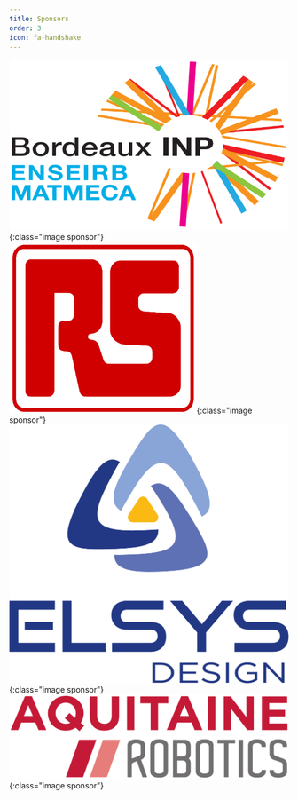 ```yaml
---
title: Sponsors
order: 3
icon: fa-handshake
---
```


![Bordeaux INP](assets/images/bdx_inp.png){:class="image sponsor"}
![RS](assets/images/rs.png){:class="image sponsor"}
![Elsys Design](assets/images/elsys.png){:class="image sponsor"}
![AR](assets/images/ar.svg){:class="image sponsor"}

<!-- <div class="images-boxed"> -->
<!--   <figure class="image-box"> -->
<!--    <a href="https://enseirb-matmeca.bordeaux-inp.fr/fr"> <img class="image-item" -->
<!--   src="/assets/images/bdx_inp.png" alt="Bordeaux INP"> </a> -->
<!--   </figure> -->
  
<!--   <figure class="image-box"> -->
<!--     <a href="https://fr.rs-online.com/web/"> <img class="image-item" src="/assets/images/rs.png" alt="RS"></a> -->
<!--   </figure> -->
  
<!--   <figure class="image-box"> -->
<!--     <a href="https://www.elsys-design.com/fr/"> <img class="image-item" src="/assets/images/elsys.png" alt="Elsys"></a> -->
<!--   </figure> -->
<!--     <figure class="image-box"> -->
<!--     <a href="https://www.aquitaine-robotics.com/"> <img class="image-item" src="/assets/images/ar.svg" alt="Aquitaine Robotics"></a> -->
<!--   </figure> -->
<!-- </div> -->

<!-- <style> -->
<!-- .images-boxed { -->
<!--   display: flex; -->
<!-- } -->

<!-- .image-box { -->
<!--   margin: 0; -->
<!--   flex: 1; -->
<!--   padding: 1rem; -->
<!--   border: 1px solid #d8d8d8; -->
<!--   background: #EFEFEF; -->
<!--   box-shadow: 0 1px 5px rgba(0,0,0,.1) -->
<!-- } -->

<!-- .image-box + .image-box { -->
<!--   margin-left: 10px; -->
<!-- } -->

<!-- .image-item { -->
<!--   width: 100%; -->
<!--   height: 100%; -->
<!--   vertical-align: top; -->
<!-- } -->
<!-- </style> -->
